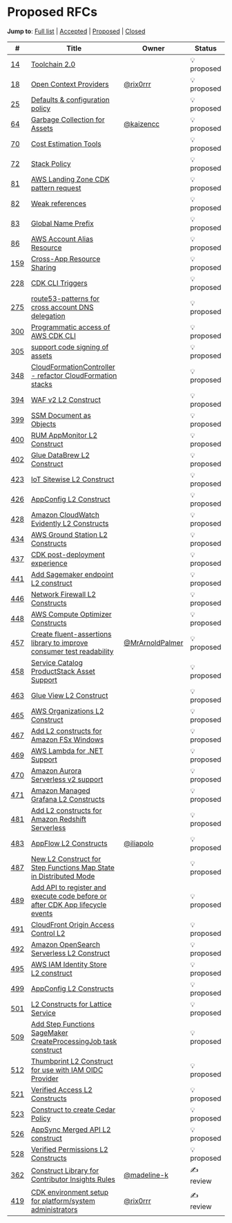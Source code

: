 # Proposed RFCs

**Jump to**:
[Full list](./FULL_INDEX.md) |
[Accepted](./ACCEPTED.md) |
[Proposed](./PROPOSED.md) |
[Closed](./CLOSED.md)

<!--BEGIN_TABLE-->
\#|Title|Owner|Status
---|-----|-----|------
[14](https://github.com/aws/aws-cdk-rfcs/issues/14)|[Toolchain 2.0](https://github.com/aws/aws-cdk-rfcs/issues/14)||💡 proposed
[18](https://github.com/aws/aws-cdk-rfcs/issues/18)|[Open Context Providers](https://github.com/aws/aws-cdk-rfcs/pull/167)|[@rix0rrr](https://github.com/rix0rrr)|💡 proposed
[25](https://github.com/aws/aws-cdk-rfcs/issues/25)|[Defaults & configuration policy](https://github.com/aws/aws-cdk-rfcs/issues/25)||💡 proposed
[64](https://github.com/aws/aws-cdk-rfcs/issues/64)|[Garbage Collection for Assets](https://github.com/aws/aws-cdk-rfcs/issues/64)|[@kaizencc](https://github.com/kaizencc)|💡 proposed
[70](https://github.com/aws/aws-cdk-rfcs/issues/70)|[Cost Estimation Tools](https://github.com/aws/aws-cdk-rfcs/issues/70)||💡 proposed
[72](https://github.com/aws/aws-cdk-rfcs/issues/72)|[Stack Policy](https://github.com/aws/aws-cdk-rfcs/issues/72)||💡 proposed
[81](https://github.com/aws/aws-cdk-rfcs/issues/81)|[AWS Landing Zone CDK pattern request](https://github.com/aws/aws-cdk-rfcs/issues/81)||💡 proposed
[82](https://github.com/aws/aws-cdk-rfcs/issues/82)|[Weak references](https://github.com/aws/aws-cdk-rfcs/issues/82)||💡 proposed
[83](https://github.com/aws/aws-cdk-rfcs/issues/83)|[Global Name Prefix](https://github.com/aws/aws-cdk-rfcs/issues/83)||💡 proposed
[86](https://github.com/aws/aws-cdk-rfcs/issues/86)|[AWS Account Alias Resource](https://github.com/aws/aws-cdk-rfcs/issues/86)||💡 proposed
[159](https://github.com/aws/aws-cdk-rfcs/issues/159)|[Cross-App Resource Sharing](https://github.com/aws/aws-cdk-rfcs/issues/159)||💡 proposed
[228](https://github.com/aws/aws-cdk-rfcs/issues/228)|[CDK CLI Triggers](https://github.com/aws/aws-cdk-rfcs/issues/228)||💡 proposed
[275](https://github.com/aws/aws-cdk-rfcs/issues/275)|[route53-patterns for cross account DNS delegation](https://github.com/aws/aws-cdk-rfcs/issues/275)||💡 proposed
[300](https://github.com/aws/aws-cdk-rfcs/issues/300)|[Programmatic access of AWS CDK CLI](https://github.com/aws/aws-cdk-rfcs/issues/300)||💡 proposed
[305](https://github.com/aws/aws-cdk-rfcs/issues/305)|[support code signing of assets](https://github.com/aws/aws-cdk-rfcs/issues/305)||💡 proposed
[348](https://github.com/aws/aws-cdk-rfcs/issues/348)|[CloudFormationController - refactor CloudFormation stacks](https://github.com/aws/aws-cdk-rfcs/issues/348)||💡 proposed
[394](https://github.com/aws/aws-cdk-rfcs/issues/394)|[WAF v2 L2 Construct](https://github.com/aws/aws-cdk-rfcs/issues/394)||💡 proposed
[399](https://github.com/aws/aws-cdk-rfcs/issues/399)|[SSM Document as Objects](https://github.com/aws/aws-cdk-rfcs/issues/399)||💡 proposed
[400](https://github.com/aws/aws-cdk-rfcs/issues/400)|[RUM AppMonitor L2 Construct](https://github.com/aws/aws-cdk-rfcs/issues/400)||💡 proposed
[402](https://github.com/aws/aws-cdk-rfcs/issues/402)|[Glue DataBrew L2 Construct](https://github.com/aws/aws-cdk-rfcs/issues/402)||💡 proposed
[423](https://github.com/aws/aws-cdk-rfcs/issues/423)|[IoT Sitewise L2 Construct](https://github.com/aws/aws-cdk-rfcs/issues/423)||💡 proposed
[426](https://github.com/aws/aws-cdk-rfcs/issues/426)|[AppConfig L2 Construct](https://github.com/aws/aws-cdk-rfcs/issues/426)||💡 proposed
[428](https://github.com/aws/aws-cdk-rfcs/issues/428)|[Amazon CloudWatch Evidently L2 Constructs](https://github.com/aws/aws-cdk-rfcs/issues/428)||💡 proposed
[434](https://github.com/aws/aws-cdk-rfcs/issues/434)|[AWS Ground Station L2 Constructs](https://github.com/aws/aws-cdk-rfcs/issues/434)||💡 proposed
[437](https://github.com/aws/aws-cdk-rfcs/issues/437)|[CDK post-deployment experience](https://github.com/aws/aws-cdk-rfcs/issues/437)||💡 proposed
[441](https://github.com/aws/aws-cdk-rfcs/issues/441)|[Add Sagemaker endpoint L2 construct](https://github.com/aws/aws-cdk-rfcs/issues/441)||💡 proposed
[446](https://github.com/aws/aws-cdk-rfcs/issues/446)|[Network Firewall L2 Constructs](https://github.com/aws/aws-cdk-rfcs/issues/446)||💡 proposed
[448](https://github.com/aws/aws-cdk-rfcs/issues/448)|[AWS Compute Optimizer Constructs](https://github.com/aws/aws-cdk-rfcs/issues/448)||💡 proposed
[457](https://github.com/aws/aws-cdk-rfcs/issues/457)|[Create fluent-assertions library to improve consumer test readability](https://github.com/aws/aws-cdk-rfcs/issues/457)|[@MrArnoldPalmer](https://github.com/MrArnoldPalmer)|💡 proposed
[458](https://github.com/aws/aws-cdk-rfcs/issues/458)|[Service Catalog ProductStack Asset Support](https://github.com/aws/aws-cdk-rfcs/issues/458)||💡 proposed
[463](https://github.com/aws/aws-cdk-rfcs/issues/463)|[Glue View L2 Construct](https://github.com/aws/aws-cdk-rfcs/issues/463)||💡 proposed
[465](https://github.com/aws/aws-cdk-rfcs/issues/465)|[AWS Organizations L2 Construct](https://github.com/aws/aws-cdk-rfcs/issues/465)||💡 proposed
[467](https://github.com/aws/aws-cdk-rfcs/issues/467)|[Add L2 constructs for Amazon FSx Windows](https://github.com/aws/aws-cdk-rfcs/issues/467)||💡 proposed
[469](https://github.com/aws/aws-cdk-rfcs/issues/469)|[AWS Lambda for .NET Support](https://github.com/aws/aws-cdk-rfcs/issues/469)||💡 proposed
[470](https://github.com/aws/aws-cdk-rfcs/issues/470)|[Amazon Aurora Serverless v2 support](https://github.com/aws/aws-cdk-rfcs/issues/470)||💡 proposed
[471](https://github.com/aws/aws-cdk-rfcs/issues/471)|[Amazon Managed Grafana L2 Constructs](https://github.com/aws/aws-cdk-rfcs/issues/471)||💡 proposed
[481](https://github.com/aws/aws-cdk-rfcs/issues/481)|[Add L2 constructs for Amazon Redshift Serverless](https://github.com/aws/aws-cdk-rfcs/issues/481)||💡 proposed
[483](https://github.com/aws/aws-cdk-rfcs/issues/483)|[AppFlow L2 Constructs](https://github.com/aws/aws-cdk-rfcs/issues/483)|[@iliapolo](https://github.com/iliapolo)|💡 proposed
[487](https://github.com/aws/aws-cdk-rfcs/issues/487)|[New L2 Construct for Step Functions Map State in Distributed Mode](https://github.com/aws/aws-cdk-rfcs/issues/487)||💡 proposed
[489](https://github.com/aws/aws-cdk-rfcs/issues/489)|[Add API to register and execute code before or after CDK App lifecycle events](https://github.com/aws/aws-cdk-rfcs/issues/489)||💡 proposed
[491](https://github.com/aws/aws-cdk-rfcs/issues/491)|[CloudFront Origin Access Control L2](https://github.com/aws/aws-cdk-rfcs/issues/491)||💡 proposed
[492](https://github.com/aws/aws-cdk-rfcs/issues/492)|[Amazon OpenSearch Serverless L2 Construct](https://github.com/aws/aws-cdk-rfcs/issues/492)||💡 proposed
[495](https://github.com/aws/aws-cdk-rfcs/issues/495)|[AWS IAM Identity Store L2 construct](https://github.com/aws/aws-cdk-rfcs/issues/495)||💡 proposed
[499](https://github.com/aws/aws-cdk-rfcs/issues/499)|[AppConfig L2 Constructs](https://github.com/aws/aws-cdk-rfcs/blob/main/text/0499-appconfig-constructs.md)||💡 proposed
[501](https://github.com/aws/aws-cdk-rfcs/issues/501)|[L2 Constructs for Lattice Service](https://github.com/aws/aws-cdk-rfcs/issues/501)||💡 proposed
[509](https://github.com/aws/aws-cdk-rfcs/issues/509)|[Add Step Functions SageMaker CreateProcessingJob task construct](https://github.com/aws/aws-cdk-rfcs/issues/509)||💡 proposed
[512](https://github.com/aws/aws-cdk-rfcs/issues/512)|[Thumbprint L2 Construct for use with IAM OIDC Provider](https://github.com/aws/aws-cdk-rfcs/issues/512)||💡 proposed
[521](https://github.com/aws/aws-cdk-rfcs/issues/521)|[Verified Access L2 Constructs](https://github.com/aws/aws-cdk-rfcs/issues/521)||💡 proposed
[523](https://github.com/aws/aws-cdk-rfcs/issues/523)|[Construct to create Cedar Policy](https://github.com/aws/aws-cdk-rfcs/issues/523)||💡 proposed
[526](https://github.com/aws/aws-cdk-rfcs/issues/526)|[AppSync Merged API L2 construct](https://github.com/aws/aws-cdk-rfcs/issues/526)||💡 proposed
[528](https://github.com/aws/aws-cdk-rfcs/issues/528)|[Verified Permissions L2 Constructs](https://github.com/aws/aws-cdk-rfcs/issues/528)||💡 proposed
[362](https://github.com/aws/aws-cdk-rfcs/issues/362)|[Construct Library for Contributor Insights Rules](https://github.com/aws/aws-cdk-rfcs/issues/362)|[@madeline-k](https://github.com/madeline-k)|✍️ review
[419](https://github.com/aws/aws-cdk-rfcs/issues/419)|[CDK environment setup for platform/system administrators](https://github.com/aws/aws-cdk-rfcs/issues/419)|[@rix0rrr](https://github.com/rix0rrr)|✍️ review
<!--END_TABLE-->
